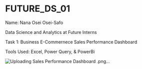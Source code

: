 # FUTURE_DS_01

Name: Nana Osei Osei-Safo

Data Science and Analytics at Future Interns

Task 1: Business E-Commernece Sales Performance Dashboard

Tools Used: Excel, Power Query, & PowerBi


![Uploading Sales Performance Dashboard .png…]()
